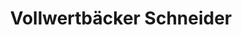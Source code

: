 ---
title: "Vollwertbäcker Schneider"
url: /augsburg/vollwertbaecker-schneider-wellenburger-strasse/
shop: Bäckerei
---